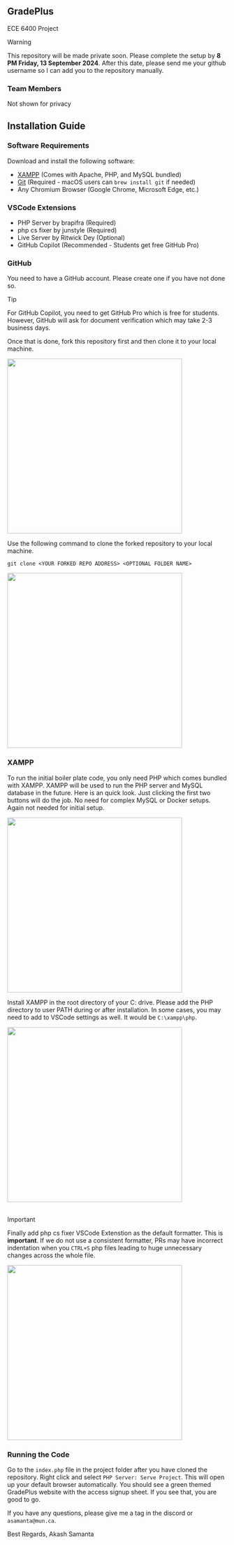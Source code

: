 ## GradePlus
ECE 6400 Project

> [!WARNING]
> This repository will be made private soon. Please complete the setup by **8 PM Friday, 13 September 2024**. After this date, please send me your github username so I can add you to the repository manually.

### Team Members
Not shown for privacy

## Installation Guide

### Software Requirements

Download and install the following software:

- [XAMPP](https://www.apachefriends.org/) (Comes with Apache, PHP, and MySQL bundled)
- [Git](https://git-scm.com/downloads) (Required - macOS users can `brew install git` if needed)
- Any Chromium Browser (Google Chrome, Microsoft Edge, etc.)

### VSCode Extensions

- PHP Server by brapifra (Required)
- php cs fixer by junstyle (Required)
- Live Server by Ritwick Dey (Optional)
- GitHub Copilot (Recommended - Students get free GitHub Pro)

### GitHub

You need to have a GitHub account. Please create one if you have not done so.

> [!TIP]
> For GitHub Copilot, you need to get GitHub Pro which is free for students. However, GitHub will ask for document verification which may take 2-3 business days.

Once that is done, fork this repository first and then clone it to your local machine.

<img width="400px" src="https://github.com/user-attachments/assets/d5856cfb-6ea4-426f-b717-7f788d5511a5">

Use the following command to clone the forked repository to your local machine.

```
git clone <YOUR FORKED REPO ADDRESS> <OPTIONAL FOLDER NAME>
```

<img width="400px" src="https://github.com/user-attachments/assets/3cc28e2f-5526-44f2-9741-6ff8b70ad942">

### XAMPP

To run the initial boiler plate code, you only need PHP which comes bundled with XAMPP. XAMPP will be used to run the PHP server and MySQL database in the future. Here is an quick look. Just clicking the first two buttons will do the job. No need for complex MySQL or Docker setups. Again not needed for initial setup.

<img width="400px" src="https://github.com/user-attachments/assets/4e48b96c-a4b2-488b-b4c1-ff2142fc9b36">

Install XAMPP in the root directory of your C: drive. Please add the PHP directory to user PATH during or after installation. In some cases, you may need to add to VSCode settings as well. It would be `C:\xampp\php`.

<img width="400px" src="https://github.com/user-attachments/assets/68df2e84-7ebc-4b80-92a5-4bfcc8ab6db0">
<br><br>

> [!IMPORTANT]
> Finally add php cs fixer VSCode Extenstion as the default formatter. This is **important**. If we do not use a consistent formatter, PRs may have incorrect indentation when you `CTRL+S` php files leading to huge unnecessary changes across the whole file.

<img width="400px" src="https://github.com/user-attachments/assets/694af1ea-c7f5-4024-9fdf-052dad042019">

### Running the Code
Go to the `index.php` file in the project folder after you have cloned the repository. Right click and select `PHP Server: Serve Project`. This will open up your default browser automatically.
You should see a green themed GradePlus website with the access signup sheet. If you see that, you are good to go.

If you have any questions, please give me a tag in the discord or `asamanta@mun.ca`.

Best Regards,
Akash Samanta



